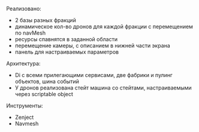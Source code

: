 Реализовано:
- 2 базы разных фракций
- динамическое кол-во дронов для каждой фракции с перемещением по navMesh
- ресурсы спавнятся в заданной области
- перемещение камеры, с описанием в нижней части экрана
- панель для настраиваемых параметров

Архитектура:
- Di с всеми прилегающими сервисами, две фабрики и пулинг объектов, шина событий
- У дронов реализована стейт машина со стейтами, настраиваемыми через scriptable object

Инструменты:
- Zenject
- Navmesh
